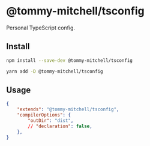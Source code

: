 # @tommy-mitchell/tsconfig

Personal TypeScript config.

## Install

```sh
npm install --save-dev @tommy-mitchell/tsconfig
```

```sh
yarn add -D @tommy-mitchell/tsconfig
```

## Usage

```json
{
	"extends": "@tommy-mitchell/tsconfig",
	"compilerOptions": {
		"outDir": "dist",
		// "declaration": false,
	},
}
```

